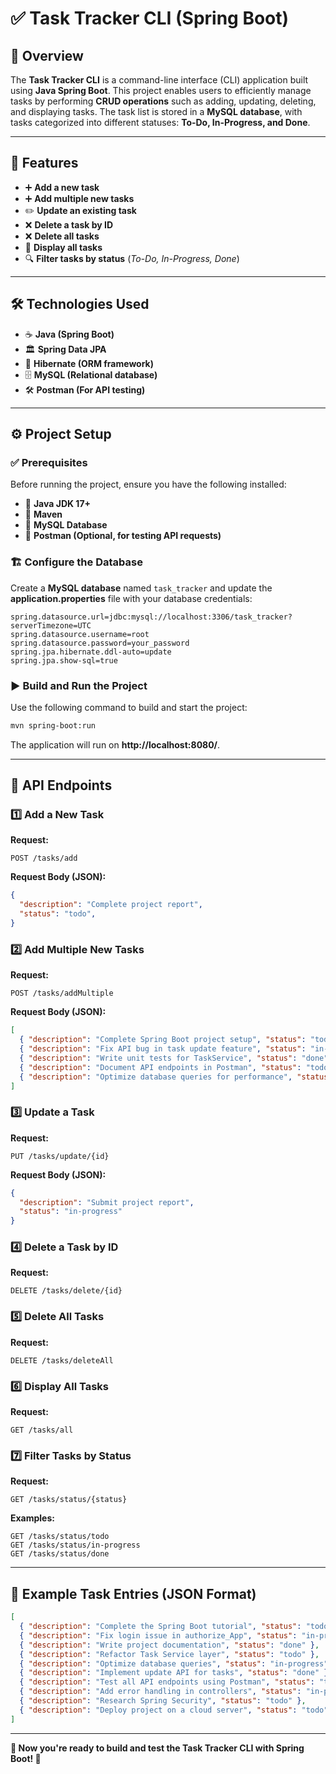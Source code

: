 # ✅ **Task Tracker CLI (Spring Boot)**

## 📌 Overview
The **Task Tracker CLI** is a command-line interface (CLI) application built using **Java Spring Boot**. This project enables users to efficiently manage tasks by performing **CRUD operations** such as adding, updating, deleting, and displaying tasks. The task list is stored in a **MySQL database**, with tasks categorized into different statuses: **To-Do, In-Progress, and Done**.

---

## 🚀 Features
- ➕ **Add a new task**
- ➕ **Add multiple new tasks**
- ✏️ **Update an existing task**
- ❌ **Delete a task by ID**
- ❌ **Delete all tasks**
- 📜 **Display all tasks**
- 🔍 **Filter tasks by status** (*To-Do, In-Progress, Done*)

---

## 🛠️ Technologies Used
- ☕ **Java (Spring Boot)**
- 🏛 **Spring Data JPA**
- 🔄 **Hibernate (ORM framework)**
- 🗄 **MySQL (Relational database)**
- 🛠 **Postman (For API testing)**

---

## ⚙️ Project Setup

### ✅ **Prerequisites**
Before running the project, ensure you have the following installed:
- 📌 **Java JDK 17+**
- 📌 **Maven**
- 📌 **MySQL Database**
- 📌 **Postman (Optional, for testing API requests)**

### 🏗 **Configure the Database**
Create a **MySQL database** named `task_tracker` and update the **application.properties** file with your database credentials:

```properties
spring.datasource.url=jdbc:mysql://localhost:3306/task_tracker?serverTimezone=UTC
spring.datasource.username=root
spring.datasource.password=your_password
spring.jpa.hibernate.ddl-auto=update
spring.jpa.show-sql=true
```

### ▶️ **Build and Run the Project**
Use the following command to build and start the project:
```sh
mvn spring-boot:run
```
The application will run on **http://localhost:8080/**.

---

## 🔗 API Endpoints

### 1️⃣ **Add a New Task**
**Request:**
```
POST /tasks/add
```
**Request Body (JSON):**
```json
{
  "description": "Complete project report",
  "status": "todo",
}
```

### 2️⃣ **Add Multiple New Tasks**
**Request:**
```
POST /tasks/addMultiple
```
**Request Body (JSON):**
```json
[
  { "description": "Complete Spring Boot project setup", "status": "todo"},
  { "description": "Fix API bug in task update feature", "status": "in-progress" },
  { "description": "Write unit tests for TaskService", "status": "done"},
  { "description": "Document API endpoints in Postman", "status": "todo" },
  { "description": "Optimize database queries for performance", "status": "in-progress" }
]
```

### 3️⃣ **Update a Task**
**Request:**
```
PUT /tasks/update/{id}
```
**Request Body (JSON):**
```json
{
  "description": "Submit project report",
  "status": "in-progress"
}
```

### 4️⃣ **Delete a Task by ID**
**Request:**
```
DELETE /tasks/delete/{id}
```

### 5️⃣ **Delete All Tasks**
**Request:**
```
DELETE /tasks/deleteAll
```

### 6️⃣ **Display All Tasks**
**Request:**
```
GET /tasks/all
```

### 7️⃣ **Filter Tasks by Status**
**Request:**
```
GET /tasks/status/{status}
```
**Examples:**
```
GET /tasks/status/todo
GET /tasks/status/in-progress
GET /tasks/status/done
```

---

## 📌 **Example Task Entries (JSON Format)**
```json
[
  { "description": "Complete the Spring Boot tutorial", "status": "todo" },
  { "description": "Fix login issue in authorize_App", "status": "in-progress" },
  { "description": "Write project documentation", "status": "done" },
  { "description": "Refactor Task Service layer", "status": "todo" },
  { "description": "Optimize database queries", "status": "in-progress" },
  { "description": "Implement update API for tasks", "status": "done" },
  { "description": "Test all API endpoints using Postman", "status": "todo" },
  { "description": "Add error handling in controllers", "status": "in-progress" },
  { "description": "Research Spring Security", "status": "todo" },
  { "description": "Deploy project on a cloud server", "status": "todo" }
]
```

---

**🎯 Now you're ready to build and test the Task Tracker CLI with Spring Boot! 🚀**

